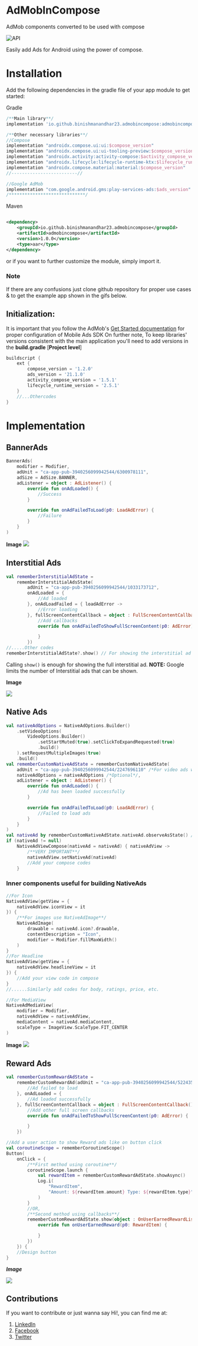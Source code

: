 # AdMobInCompose

AdMob components converted to be used with compose

![API](https://img.shields.io/badge/API-21%2B-brightgreen.svg)

Easily add Ads for Android using the power of compose.

# Installation

Add the following dependencies in the gradle file of your app module to get started:

Gradle

```groovy
/**Main library**/
implementation 'io.github.binishmanandhar23.admobincompose:admobincompose:1.0.0'

/**Other necessary libraries**/
//Compose
implementation "androidx.compose.ui:ui:$compose_version"
implementation "androidx.compose.ui:ui-tooling-preview:$compose_version"
implementation "androidx.activity:activity-compose:$activity_compose_version"
implementation "androidx.lifecycle:lifecycle-runtime-ktx:$lifecycle_runtime_version"
implementation "androidx.compose.material:material:$compose_version"
//-------------------------//

//Google AdMob
implementation "com.google.android.gms:play-services-ads:$ads_version"
/*****************************/
```

Maven

```xml

<dependency>
    <groupId>io.github.binishmanandhar23.admobincompose</groupId>
    <artifactId>admobincompose</artifactId>
    <version>1.0.0</version>
    <type>aar</type>
</dependency>
```

or if you want to further customize the module, simply import it.

### Note

If there are any confusions just clone github repository for proper use cases & to get the example
app shown in the gifs below.

## Initialization:

It is important that you follow the
AdMob's [Get Started documentation](https://developers.google.com/admob/android/quick-start) for
proper configuration of Mobile Ads SDK On further note, To keep libraries' versions consistent
with the main application you'll need to add versions in the **build.gradle** [**Project level**]

```groovy
buildscript {
    ext {
        compose_version = '1.2.0'
        ads_version = '21.1.0'
        activity_compose_version = '1.5.1'
        lifecycle_runtime_version = '2.5.1'
    }
    //...Othercodes
}
```

# Implementation

## BannerAds

```kotlin
BannerAds(
    modifier = Modifier,
    adUnit = "ca-app-pub-3940256099942544/6300978111",
    adSize = AdSize.BANNER,
    adListener = object : AdListener() {
        override fun onAdLoaded() {
            //Success
        }

        override fun onAdFailedToLoad(p0: LoadAdError) {
            //Failure
        }
    }
)
```
**Image**
![](https://i.imgur.com/6wbX6Hs.jpg)

## Interstitial Ads

```kotlin
val rememberInterstitialAdState =
    rememberInterstitialAdsState(
        adUnit = "ca-app-pub-3940256099942544/1033173712",
        onAdLoaded = {
            //Ad loaded
        }, onAdLoadFailed = { loadAdError ->
            //Error loading
        }, fullScreenContentCallback = object : FullScreenContentCallback() {
            //Add callbacks
            override fun onAdFailedToShowFullScreenContent(p0: AdError) {

            }
        })
//.....Other codes
rememberInterstitialAdState?.show() // For showing the interstitial ad
```

Calling `show()` is enough for showing the full interstitial ad.
**NOTE:** Google limits the number of Interstitial ads that can be shown.

**Image**

![](https://i.imgur.com/jiJ3Pea.gif)

## Native Ads

```kotlin
val nativeAdOptions = NativeAdOptions.Builder()
    .setVideoOptions(
        VideoOptions.Builder()
            .setStartMuted(true).setClickToExpandRequested(true)
            .build()
    ).setRequestMultipleImages(true)
    .build()
val rememberCustomNativeAdState = rememberCustomNativeAdState(
    adUnit = "ca-app-pub-3940256099942544/2247696110" /*For video ads we need to setup test device configuration*/,
    nativeAdOptions = nativeAdOptions /*Optional*/,
    adListener = object : AdListener() {
        override fun onAdLoaded() {
            //Ad has been loaded successfully
        }

        override fun onAdFailedToLoad(p0: LoadAdError) {
            //Failed to load ads
        }
    }
)
val nativeAd by rememberCustomNativeAdState.nativeAd.observeAsState() //Getting NativeAd object using observe
if (nativeAd != null)
    NativeAdViewCompose(nativeAd = nativeAd) { nativeAdView ->
        /**VERY IMPORTANT**/
        nativeAdView.setNativeAd(nativeAd)
        //Add your compose codes
    }
```

### Inner components useful for building NativeAds

```kotlin
//For Icon
NativeAdView(getView = {
    nativeAdView.iconView = it
}) {
    /**For images use NativeAdImage**/
    NativeAdImage(
        drawable = nativeAd.icon?.drawable,
        contentDescription = "Icon",
        modifier = Modifier.fillMaxWidth()
    )
}
//For Headline
NativeAdView(getView = {
    nativeAdView.headlineView = it
}) {
    //Add your view code in compose
}
//......Similarly add codes for body, ratings, price, etc.

//For MediaView
NativeAdMediaView(
    modifier = Modifier,
    nativeAdView = nativeAdView,
    mediaContent = nativeAd.mediaContent,
    scaleType = ImageView.ScaleType.FIT_CENTER
)
```
**Image**
![](https://i.imgur.com/87MWyoH.jpg)


## Reward Ads

```kotlin
val rememberCustomRewardAdState =
    rememberCustomRewardAd(adUnit = "ca-app-pub-3940256099942544/5224354917", onAdFailedToLoad = {
        //Ad failed to load
    }, onAdLoaded = {
        //Ad loaded successfully
    }, fullScreenContentCallback = object : FullScreenContentCallback() {
        //Add other full screen callbacks
        override fun onAdFailedToShowFullScreenContent(p0: AdError) {

        }
    })

//Add a user action to show Reward ads like on button click
val coroutineScope = rememberCoroutineScope()
Button(
    onClick = {
        /**First method using coroutine**/
        coroutineScope.launch {
            val rewardItem = rememberCustomRewardAdState.showAsync()
            Log.i(
                "RewardItem",
                "Amount: ${rewardItem.amount} Type: ${rewardItem.type}"
            )
        }
        //OR,
        /**Second method using callbacks**/
        rememberCustomRewardAdState.show(object : OnUserEarnedRewardListener {
            override fun onUserEarnedReward(p0: RewardItem) {

            }
        })
    }) {
    //Design button
}
```
***Image***

![](https://i.imgur.com/P0YSZKn.gif)

## Contributions

If you want to contribute or just wanna say Hi!, you can find me at:

1. [LinkedIn](https://www.linkedin.com/in/binish-manandhar-3136621b2/)
2. [Facebook](https://www.facebook.com/binish.manandhar)
3. [Twitter](https://twitter.com/NotBinish)


